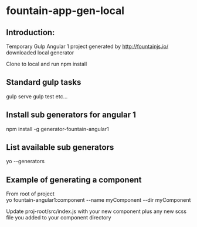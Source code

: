 fountain-app-gen-local
======================

Introduction:
-----------
Temporary Gulp Angular 1 project generated by http://fountainjs.io/ downloaded local generator

Clone to local and run npm install

Standard gulp tasks
-------------------
  gulp serve
  gulp test
  etc...

Install sub generators for angular 1
-----------
npm install -g generator-fountain-angular1

List available sub generators
-----------
yo --generators  

Example of generating a component
-----------
From root of project  
yo fountain-angular1:component --name myComponent --dir myComponent  

Update proj-root/src/index.js with your new component plus any new scss file you added to your component directory  
